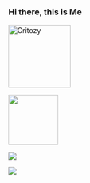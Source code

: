 ### Hi there, this is Me
<p align="left"><img width="125" src="https://komarev.com/ghpvc/?username=Critozy&style=flat-square" alt="Critozy"></p>
<p align="left"><img width="100" src="https://heroku.critozymirror.tk/0:/misaka-mikoto-railgun-t.gif"></p>
<p align="left"><a href="https://github.com/Dannoob"><img src="https://github-readme-stats.vercel.app/api?username=Critozy&show_icons=true&theme=cobalt"></a></p>
<p align="left"><a href="https://github.com/Dannoob"><img src="https://github-readme-stats.vercel.app/api/top-langs/?username=Critozy&theme=cobalt&layout=compact"></a></p>
